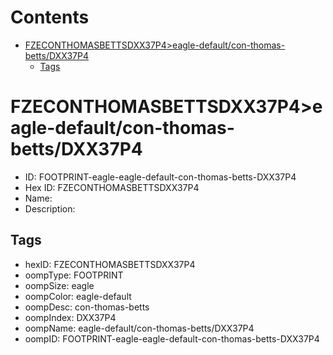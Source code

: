 



Contents
========

* [FZECONTHOMASBETTSDXX37P4>eagle-default/con-thomas-betts/DXX37P4](#fzeconthomasbettsdxx37p4eagle-defaultcon-thomas-bettsdxx37p4)
	* [Tags](#tags)

# FZECONTHOMASBETTSDXX37P4>eagle-default/con-thomas-betts/DXX37P4

- ID: FOOTPRINT-eagle-eagle-default-con-thomas-betts-DXX37P4
- Hex ID: FZECONTHOMASBETTSDXX37P4
- Name: 
- Description: 

## Tags

- hexID: FZECONTHOMASBETTSDXX37P4
- oompType: FOOTPRINT
- oompSize: eagle
- oompColor: eagle-default
- oompDesc: con-thomas-betts
- oompIndex: DXX37P4
- oompName: eagle-default/con-thomas-betts/DXX37P4
- oompID: FOOTPRINT-eagle-eagle-default-con-thomas-betts-DXX37P4
